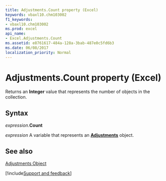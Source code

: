 ```yaml
---
title: Adjustments.Count property (Excel)
keywords: vbaxl10.chm103002
f1_keywords:
- vbaxl10.chm103002
ms.prod: excel
api_name:
- Excel.Adjustments.Count
ms.assetid: e8761617-484a-128a-3bab-487e0c5fd6b3
ms.date: 06/08/2017
localization_priority: Normal
---
```



# Adjustments.Count property (Excel)

Returns an  **Integer** value that represents the number of objects in the collection.


## Syntax

_expression_.**Count**

_expression_ A variable that represents an **[Adjustments](Excel.Adjustments.md)** object.


## See also


[Adjustments Object](Excel.Adjustments.md)

[!include[Support and feedback](~/includes/feedback-boilerplate.md)]